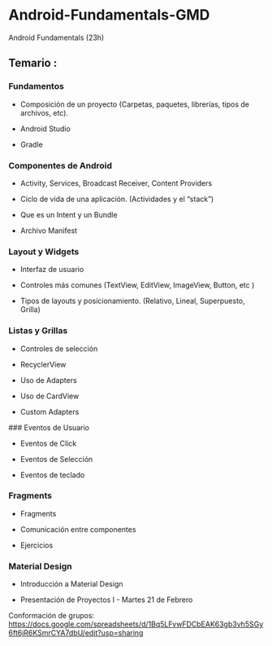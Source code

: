 # Android-Fundamentals-GMD
Android Fundamentals (23h)

## Temario : 

### Fundamentos 

- Composición de un proyecto (Carpetas, paquetes, librerías, tipos de archivos, etc).

- Android Studio

- Gradle

### Componentes de Android

- Activity, Services, Broadcast Receiver, Content Providers

 - Ciclo de vida de una aplicación. (Actividades y el “stack”)
 
 - Que es un Intent y un Bundle
 
 - Archivo Manifest
 
### Layout y Widgets

 - Interfaz de usuario
 
 - Controles más comunes (TextView, EditView, ImageView, Button, etc )
 
 - Tipos de layouts y posicionamiento. (Relativo, Lineal, Superpuesto, Grilla)
 
### Listas y Grillas

- Controles de selección 

- RecyclerView

- Uso de Adapters

- Uso de CardView

- Custom Adapters

### Eventos de Usuario

- Eventos de Click

- Eventos de Selección

- Eventos de teclado

### Fragments

- Fragments

- Comunicación entre componentes

- Ejercicios

### Material Design

- Introducción a Material Design

- Presentación de Proyectos I - Martes 21 de Febrero

Conformación de grupos: https://docs.google.com/spreadsheets/d/1Bq5LFvwFDCbEAK63gb3vh5SGy6ft6jR6KSmrCYA7dbU/edit?usp=sharing
